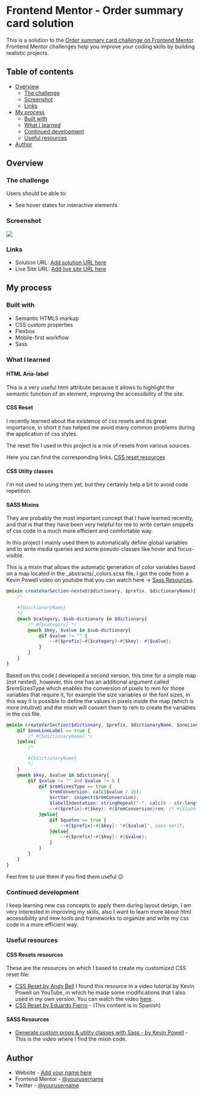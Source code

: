 # Frontend Mentor - Order summary card solution

This is a solution to the [Order summary card challenge on Frontend Mentor](https://www.frontendmentor.io/challenges/order-summary-component-QlPmajDUj). Frontend Mentor challenges help you improve your coding skills by building realistic projects. 

## Table of contents

- [Overview](#overview)
  - [The challenge](#the-challenge)
  - [Screenshot](#screenshot)
  - [Links](#links)
- [My process](#my-process)
  - [Built with](#built-with)
  - [What I learned](#what-i-learned)
  - [Continued development](#continued-development)
  - [Useful resources](#useful-resources)
- [Author](#author)


## Overview

### The challenge

Users should be able to:

- See hover states for interactive elements

### Screenshot

![](Screenshot%202023-07-25%20at%2012-59-22%20Order%20Summary.png)


### Links

- Solution URL: [Add solution URL here](https://your-solution-url.com)
- Live Site URL: [Add live site URL here](https://your-live-site-url.com)

## My process

### Built with

- Semantic HTML5 markup
- CSS custom properties
- Flexbox
- Mobile-first workflow
- Sass


### What I learned

#### HTML Aria-label

This is a very useful html attribute because it allows to highlight the semantic function of an element, improving the accessibility of the site.

#### CSS Reset

I recently learned about the existence of css resets and its great importance, in short it has helped me avoid many common problems during the application of css styles.

The reset file I used in this project is a mix of resets from various sources.

Here you can find the corresponding links.
[CSS reset resources](#css-resets-resources)

#### CSS Utilty classes

I'm not used to using them yet, but they certainly help a bit to avoid code repetition.

#### SASS Mixins

They are probably the most important concept that I have learned recently, and that is that they have been very helpful for me to write certain snippets of css code in a much more efficient and comfortable way.

In this project I mainly used them to automatically define global variables and to write media queries and some pseudo-classes like hover and focus-visible.

This is a mixin that allows the automatic generation of color variables based on a map located in the _abstracts/_colors.scss file, I got the code from a Kevin Powell video on youtube that you can watch here -> [Sass Resources](#sass-resources).

```scss
@mixin createVarSection-nested($dictionary, $prefix, $dictionaryName){
    /*

    #{$dictionaryName} 
    */
    @each $category, $sub-dictionary in $dictionary{
        /* #{$category} */
        @each $key, $value in $sub-dictionary{
            @if $value != "" {
                --#{$prefix}-#{$category}-#{$key}: #{$value};
            }
        }
    }
}
```

Based on this code I developed a second version, this time for a simple map (not nested), however, this one has an additional argument called $remSizesType which enables the conversion of pixels to rem for those variables that require it, for example the size variables or the font sizes, in this way it is possible to define the values in pixels inside the map (which is more intuitive) and the mixin will convert them to rem to create the variables in the css file.

```scss
@mixin createVarSection($dictionary, $prefix, $dictionaryName, $oneLineLabel:false, $remSizesType: false, $quotes:false){
    @if $oneLineLabel == true {
        /* #{$dictionaryName} */
    }@else{
        /* 

        #{$dictionaryName} 
        */
    }
    @each $key, $value in $dictionary{
        @if $value != "" and $value != 0 {
            @if $remSizesType == true {
                $remConversion: calc($value / 16);
                $srtVar: inspect($remConversion);
                $labelIndentation: stringRepeat("-", calc(8 - str-length($srtVar)));
                --#{$prefix}-#{$key}: #{$remConversion}rem; /* #{$labelIndentation} #{$value}px */
            }@else{
                @if $quotes == true {
                    --#{$prefix}-#{$key}: "#{$value}", sans-serif;
                }@else{
                    --#{$prefix}-#{$key}: #{$value};
                }
            }
        }
    }
}
```

Feel free to use them if you find them useful 😉



### Continued development

I keep learning new css concepts to apply them during layout design, I am very interested in improving my skills, also I want to learn more about html accessibility and new tools and frameworks to organize and write my css code in a more efficient way.



### Useful resources

#### CSS Resets resources

These are the resources on which I based to create my customized CSS reset file:

- [CSS Reset by Andy Bell](https://andy-bell.co.uk/a-modern-css-reset/) I found this resource in a video tutorial by Kevin Powell on YouTube, in which he made some modifications that I also used in my own version. You can watch the video [here](https://youtu.be/h3bTwCqX4ns?t=820).
- [CSS Reset by Eduardo Fierro](https://www.youtube.com/watch?v=Foieq2jTajE&list=PLJpymL0goBgHH9APAeYt5ytE9eT4-lFvE&index=2&ab_channel=EduardoFierro) - (This content is in Spanish)

#### SASS Resources

- [Generate custom props & utility classes with Sass - by Kevin Powell](https://www.youtube.com/watch?v=gP8yFWCTr7Q&ab_channel=KevinPowell) - This is the video where I find the mixin code.

## Author

- Website - [Add your name here](https://www.your-site.com)
- Frontend Mentor - [@yourusername](https://www.frontendmentor.io/profile/yourusername)
- Twitter - [@yourusername](https://www.twitter.com/yourusername)
